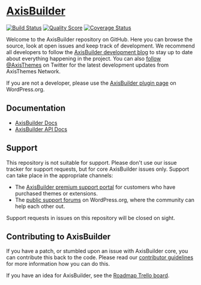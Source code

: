 # [AxisBuilder](http://axisthemes.com/axisbuilder/)

[![Build Status](https://img.shields.io/travis/axisthemes/axisbuilder/master.svg?style=flat-square)](https://travis-ci.org/axisthemes/axisbuilder)
[![Quality Score](https://img.shields.io/scrutinizer/g/axisthemes/axisbuilder.svg?style=flat-square)](https://scrutinizer-ci.com/g/axisthemes/axisbuilder)
[![Coverage Status](https://img.shields.io/coveralls/axisthemes/axisbuilder.svg?style=flat-square)](https://coveralls.io/r/axisthemes/axisbuilder)

Welcome to the AxisBuilder repository on GitHub. Here you can browse the source, look at open issues and keep track of development. We recommend all developers to follow the [AxisBuilder development blog](http://dev.axisthemes.com/axisbuilder/) to stay up to date about everything happening in the project. You can also [follow @AxisThemes](https://twitter.com/AxisThemes) on Twitter for the latest development updates from AxisThemes Network.

If you are not a developer, please use the [AxisBuilder plugin page](http://wordpress.org/plugins/axisbuilder/) on WordPress.org.

## Documentation
* [AxisBuilder Docs](http://docs.axisthemes.com/documentation/plugins/axisbuilder/)
* [AxisBuilder API Docs](http://docs.axisthemes.com/apidocs/axisbuilder/)

## Support
This repository is not suitable for support. Please don't use our issue tracker for support requests, but for core AxisBuilder issues only. Support can take place in the appropriate channels:

* The [AxisBuilder premium support portal](http://support.axisthemes.com/) for customers who have purchased themes or extensions.
* The [public support forums](http://wordpress.org/support/plugin/axisbuilder) on WordPress.org, where the community can help each other out.

Support requests in issues on this repository will be closed on sight.

## Contributing to AxisBuilder
If you have a patch, or stumbled upon an issue with AxisBuilder core, you can contribute this back to the code. Please read our [contributor guidelines](CONTRIBUTING.md) for more information how you can do this.

If you have an idea for AxisBuilder, see the [Roadmap Trello board](https://trello.com/b/0tmkORQP/axisbuilder-roadmap).
